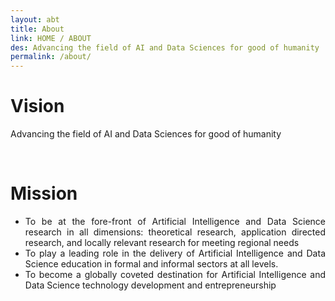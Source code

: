 ```yaml
---
layout: abt
title: About
link: HOME / ABOUT
des: Advancing the field of AI and Data Sciences for good of humanity
permalink: /about/
---
```

<style>
.background-about{
  background-image: url("{{ site.baseurl }}/images/Mission.png");
}
</style>

<div>
<div class="about-section">
<h1>Vision</h1>
<p style="text-align: justify;">Advancing the field of AI and Data Sciences for good of humanity</p>
<br>
<h1>Mission</h1>
<ul>
<li style="text-align: justify;">To be at the fore-front of Artificial Intelligence and Data Science research in all dimensions: theoretical research, application directed research, and locally relevant research for meeting regional needs</li>
<li style="text-align: justify;">To play a leading role in the delivery of Artificial Intelligence and Data Science education in formal and informal sectors at all levels.</li>
<li style="text-align: justify;">To become a globally coveted destination for Artificial Intelligence and Data Science technology development and entrepreneurship</li>
</ul>
</div>




